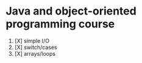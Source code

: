 # Java and object-oriented programming course


1. [X] simple I/O
2. [X] switch/cases
3. [X] arrays/loops
